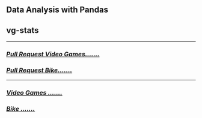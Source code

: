 ## Data Analysis with Pandas

## vg-stats

---
### ***[Pull Request Video Games.......](https://github.com/mhmadwrekat/vg-stats/pull/1)***

### ***[Pull Request Bike.......](https://github.com/mhmadwrekat/vg-stats/pull/2)***

---
### ***[Video Games .......](/vg-stats.ipynb)***

### ***[Bike .......](/bike-stats.ipynb)***
